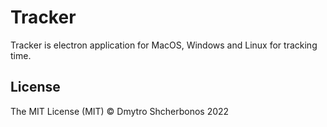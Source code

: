 # Tracker

Tracker is electron application for MacOS, Windows and Linux for tracking time.



## License

The MIT License (MIT) © Dmytro Shcherbonos 2022
